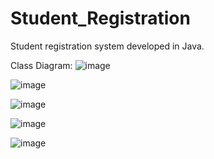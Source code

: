 # Student_Registration
Student registration system developed in Java.

Class Diagram:
![image](https://user-images.githubusercontent.com/82062393/185981682-515a9ed2-2f53-4450-97cd-7116bb61f219.png)

![image](https://user-images.githubusercontent.com/82062393/185982432-d3b26311-bb19-44f1-a0c9-904e43e5b251.png)

![image](https://user-images.githubusercontent.com/82062393/185981768-7f85cdfb-9c04-4248-a510-8606a070905b.png)

![image](https://user-images.githubusercontent.com/82062393/185981892-5d51b590-b633-4bda-8602-6c273c795f16.png)

![image](https://user-images.githubusercontent.com/82062393/185981945-df763078-7155-4801-8c66-be007c4f67e1.png)
